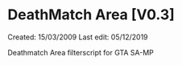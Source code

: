 # DeathMatch Area [V0.3]

Created: 15/03/2009
Last edit: 05/12/2019

Deathmatch Area filterscript for GTA SA-MP
